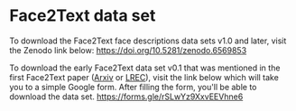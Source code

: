 # Face2Text data set

To download the Face2Text face descriptions data sets v1.0 and later, visit the Zenodo link below:
https://doi.org/10.5281/zenodo.6569853

To download the early Face2Text data set v0.1 that was mentioned in the first Face2Text paper ([Arxiv](https://arxiv.org/abs/1803.03827) or [LREC](https://www.aclweb.org/anthology/L18-1525/)), visit the link below which will take you to a simple Google form. After filling the form, you'll be able to download the data set.
https://forms.gle/rSLwYz9XxvEEVhne6
